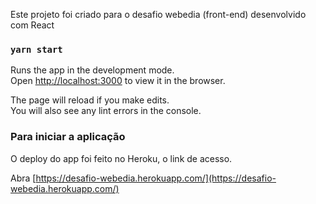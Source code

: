 Este projeto foi criado para o desafio webedia (front-end) desenvolvido com React

### `yarn start`

Runs the app in the development mode.<br>
Open [http://localhost:3000](http://localhost:3000) to view it in the browser.

The page will reload if you make edits.<br>
You will also see any lint errors in the console.

### Para iniciar a aplicação

O deploy do app foi feito no Heroku, o link de acesso.

Abra [https://desafio-webedia.herokuapp.com/](https://desafio-webedia.herokuapp.com/)

